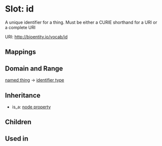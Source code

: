 # Slot: id


A unique identifier for a thing. Must be either a CURIE shorthand for a URI or a complete URI

URI: http://bioentity.io/vocab/id
## Mappings

## Domain and Range

[named thing](NamedThing.md) -> [identifier type](IdentifierType.md)
## Inheritance

 *  is_a: [node property](node_property.md)
## Children

## Used in

